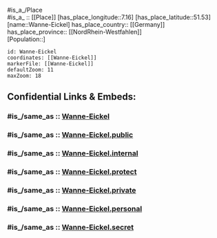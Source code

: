 ﻿---
confidential: public
isDeleted: false
location:
- 51.53
- 7.16
mapmarker: city
mapzoom:
- 7
- 12
SpocWebEntityId: 35442
tags:
- geo/City
type: City
---

#is_a_/Place  
#is_a_ :: [[Place]] 
[has_place_longitude::7.16] 
[has_place_latitude::51.53] 
[name::Wanne-Eickel] 
has_place_country:: [[Germany]]  
has_place_province:: [[NordRhein-Westfahlen]]  
[Population::] 



```leaflet
id: Wanne-Eickel
coordinates: [[Wanne-Eickel]] 
markerFile: [[Wanne-Eickel]] 
defaultZoom: 11 
maxZoom: 18
```


## Confidential Links & Embeds: 

### #is_/same_as :: [Wanne-Eickel](/_Standards/Earth/Continent/Europe/Europe~Central/Germany/Germany~West/Nordrhein-Westfalen/counties~NW/Herne/Wanne-Eickel.md) 

### #is_/same_as :: [Wanne-Eickel.public](/_public/Earth/Continent/Europe/Europe~Central/Germany/Germany~West/Nordrhein-Westfalen/counties~NW/Herne/Wanne-Eickel.public.md) 

### #is_/same_as :: [Wanne-Eickel.internal](/_internal/Earth/Continent/Europe/Europe~Central/Germany/Germany~West/Nordrhein-Westfalen/counties~NW/Herne/Wanne-Eickel.internal.md) 

### #is_/same_as :: [Wanne-Eickel.protect](/_protect/Earth/Continent/Europe/Europe~Central/Germany/Germany~West/Nordrhein-Westfalen/counties~NW/Herne/Wanne-Eickel.protect.md) 

### #is_/same_as :: [Wanne-Eickel.private](/_private/Earth/Continent/Europe/Europe~Central/Germany/Germany~West/Nordrhein-Westfalen/counties~NW/Herne/Wanne-Eickel.private.md) 

### #is_/same_as :: [Wanne-Eickel.personal](/_personal/Earth/Continent/Europe/Europe~Central/Germany/Germany~West/Nordrhein-Westfalen/counties~NW/Herne/Wanne-Eickel.personal.md) 

### #is_/same_as :: [Wanne-Eickel.secret](/_secret/Earth/Continent/Europe/Europe~Central/Germany/Germany~West/Nordrhein-Westfalen/counties~NW/Herne/Wanne-Eickel.secret.md)

